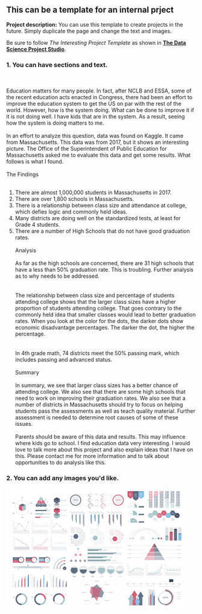 ## This can be a template for an internal prject

**Project description:** You can use this template to create projects in the future. Simply duplicate the page and change the text and images. 

Be sure to follow *The Interesting Project Template* as shown in [**The Data Science Project Studio**](https://www.datacareerjumpstart.com/products/the-data-science-project-studio/categories/2150357707/posts/2158441592). 

### 1. You can have sections and text.
<br><br>
Education matters for many people.  In fact, after NCLB and ESSA, some of the recent education acts enacted in Congress, there had been an effort to improve the education system to get the US on par with the rest of the world.  However, how is the system doing.  What can be done to improve it if it is not doing well.   I have kids that are in the system.  As a result, seeing how the system is doing matters to me.
<br><br>
In an effort to analyze this question, data was found on Kaggle.  It came from Massachusetts.  This data was from 2017, but it shows an interesting picture.  The Office of the Superintendent of Public Education for Massachusetts asked me to evaluate this data and get some results.  What follows is what I found.
<br><br>
The Findings
<br><br>
1.	There are almost 1,000,000 students in Massachusetts in 2017.
2.	There are over 1,800 schools in Massachusetts.
3.	There is a relationship between class size and attendance at college, which defies logic and commonly held ideas.
4.	Many districts are doing well on the standardized tests, at least for Grade 4 students.
5.	There are a number of High Schools that do not have good graduation rates.
<br><br>
Analysis
<br><br>
As far as the high schools are concerned, there are 31 high schools that have a less than 50% graduation rate.  This is troubling.  Further analysis as to why needs to be addressed.
<br><br>	
The relationship between class size and percentage of students attending college shows that the larger class sizes have a higher proportion of students attending college.  That goes contrary to the commonly held idea that smaller classes would lead to better graduation rates.  When you look at the color for the dots, the darker dots show economic disadvantage percentages.  The darker the dot, the higher the percentage.  
<br><br>
In 4th grade math, 74 districts meet the 50% passing mark, which includes passing and advanced status.
<br><br> 
Summary
<br><br>
In summary, we see that larger class sizes has a better chance of attending college.  We also see that there are some high schools that need to work on improving their graduation rates.  We also see that a number of districts in Massachusetts should try to focus on helping students pass the assessments as well as teach quality material.  Further assessment is needed to determine root causes of some of these issues.
<br><br>
Parents should be aware of this data and results.  This may influence where kids go to school.  I find education data very interesting.  I would love to talk more about this project and also explain ideas that I have on this.  Please contact me for more information and to talk about opportunities to do analysis like this.

### 2. You can add any images you'd like. 

<img src="images/dummy_thumbnail.jpg?raw=true"/>
